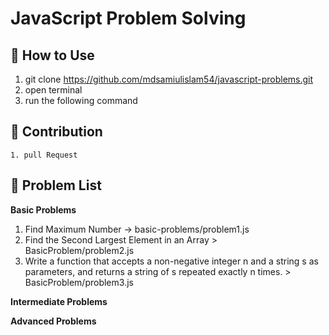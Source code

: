 # JavaScript Problem Solving
## 🚀 How to Use
1. git clone https://github.com/mdsamiulislam54/javascript-problems.git
2. open terminal 
3. run the following command

## 🤝 Contribution
    1. pull Request 
## 📝 Problem List
 **Basic Problems**  
 1. Find Maximum Number → basic-problems/problem1.js
 2. Find the Second Largest Element in an Array > BasicProblem/problem2.js
 3. Write a function that accepts a non-negative integer n and a string s as parameters, and returns a string of s repeated exactly n times. > BasicProblem/problem3.js

**Intermediate Problems**

**Advanced Problems**


